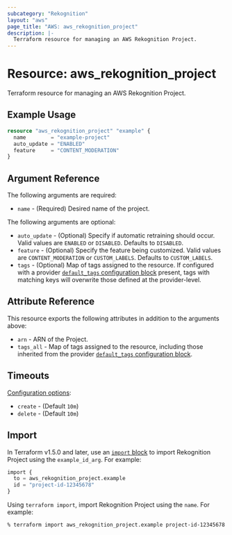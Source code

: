 ```yaml
---
subcategory: "Rekognition"
layout: "aws"
page_title: "AWS: aws_rekognition_project"
description: |-
  Terraform resource for managing an AWS Rekognition Project.
---
```


# Resource: aws_rekognition_project

Terraform resource for managing an AWS Rekognition Project.

## Example Usage

```terraform
resource "aws_rekognition_project" "example" {
  name        = "example-project"
  auto_update = "ENABLED"
  feature     = "CONTENT_MODERATION"
}
```

## Argument Reference

The following arguments are required:

* `name` - (Required) Desired name of the project.

The following arguments are optional:

* `auto_update` - (Optional) Specify if automatic retraining should occur. Valid values are `ENABLED` or `DISABLED`. Defaults to `DISABLED`.
* `feature` - (Optional) Specify the feature being customized. Valid values are `CONTENT_MODERATION` or `CUSTOM_LABELS`. Defaults to `CUSTOM_LABELS`.
* `tags` - (Optional) Map of tags assigned to the resource. If configured with a provider [`default_tags` configuration block](/docs/providers/aws/index.html#default_tags-configuration-block) present, tags with matching keys will overwrite those defined at the provider-level.

## Attribute Reference

This resource exports the following attributes in addition to the arguments above:

* `arn` - ARN of the Project.
* `tags_all` - Map of tags assigned to the resource, including those inherited from the provider [`default_tags` configuration block](https://registry.terraform.io/providers/hashicorp/aws/latest/docs#default_tags-configuration-block).

## Timeouts

[Configuration options](https://developer.hashicorp.com/terraform/language/resources/syntax#operation-timeouts):

* `create` - (Default `10m`)
* `delete` - (Default `10m`)

## Import

In Terraform v1.5.0 and later, use an [`import` block](https://developer.hashicorp.com/terraform/language/import) to import Rekognition Project using the `example_id_arg`. For example:

```terraform
import {
  to = aws_rekognition_project.example
  id = "project-id-12345678"
}
```

Using `terraform import`, import Rekognition Project using the `name`. For example:

```console
% terraform import aws_rekognition_project.example project-id-12345678
```
